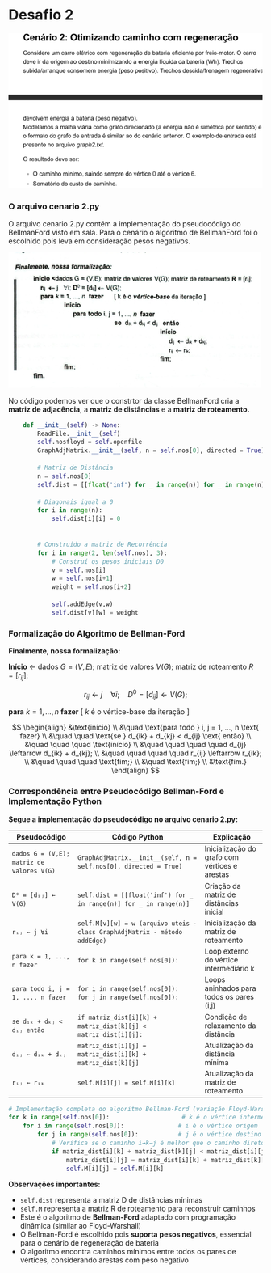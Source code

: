 # Desafio 2 
![Desafio 2](./desafio2.png)


### O  arquivo cenario 2.py 
<div>
  <p>O arquivo cenario 2.py contém a implementação do pseudocódigo do BellmanFord visto em sala. Para o cenário o algoritmo de BellmanFord foi o escolhido pois leva em consideração pesos negativos.</p>
  <img src="./image.png" alt="Imagem" width="500">
  <p>No código podemos ver que o constrtor da classe BellmanFord cria a <strong>matriz de adjacência</strong>, a <strong>matriz de distâncias</strong> e a <strong>matriz de roteamento.</strong> </p>
  
</div>

```python
    def __init__(self) -> None:
        ReadFile.__init__(self)
        self.nosfloyd = self.openfile
        GraphAdjMatrix.__init__(self, n = self.nos[0], directed = True)
        
        # Matriz de Distância
        n = self.nos[0]
        self.dist = [[float('inf') for _ in range(n)] for _ in range(n)]

        # Diagonais igual a 0
        for i in range(n):
            self.dist[i][i] = 0


        # Construído a matriz de Recorrência
        for i in range(2, len(self.nos), 3):
            # Construí os pesos iniciais D0
            v = self.nos[i] 
            w = self.nos[i+1] 
            weight = self.nos[i+2]
            
            self.addEdge(v,w)
            self.dist[v][w] = weight
```

### Formalização do Algoritmo de Bellman-Ford

**Finalmente, nossa formalização:**

**Início** ← dados $G = (V,E)$; matriz de valores $V(G)$; matriz de roteamento $R = [r_{ij}]$;

$$r_{ij} \leftarrow j \quad \forall i; \quad D^0 = [d_{ij}] \leftarrow V(G);$$

**para** $k = 1, ..., n$ **fazer** [ $k$ é o vértice-base da iteração ]

$$
\begin{align}
&\text{início} \\
&\quad \text{para todo } i, j = 1, ..., n \text{ fazer} \\
&\quad \quad \text{se } d_{ik} + d_{kj} < d_{ij} \text{ então} \\
&\quad \quad \quad \text{início} \\
&\quad \quad \quad \quad d_{ij} \leftarrow d_{ik} + d_{kj}; \\
&\quad \quad \quad \quad r_{ij} \leftarrow r_{ik}; \\
&\quad \quad \quad \text{fim;} \\
&\quad \text{fim;} \\
&\text{fim.}
\end{align}
$$

### Correspondência entre Pseudocódigo Bellman-Ford e Implementação Python

**Segue a implementação do pseudocódigo no arquivo cenario 2.py:**

| **Pseudocódigo** | **Código Python** | **Explicação** |
|------------------|-------------------|----------------|
| `dados G = (V,E); matriz de valores V(G)` | `GraphAdjMatrix.__init__(self, n = self.nos[0], directed = True)` | Inicialização do grafo com vértices e arestas |
| `D⁰ = [dᵢⱼ] ← V(G)` | `self.dist = [[float('inf') for _ in range(n)] for _ in range(n)]` | Criação da matriz de distâncias inicial |
| `rᵢⱼ ← j ∀i` | `self.M[v][w] = w (arquivo uteis - class GraphAdjMatrix - método addEdge)` | Inicialização da matriz de roteamento |
| `para k = 1, ..., n fazer` | `for k in range(self.nos[0]):` | Loop externo do vértice intermediário k |
| `para todo i, j = 1, ..., n fazer` | `for i in range(self.nos[0]):`<br>`for j in range(self.nos[0]):` | Loops aninhados para todos os pares (i,j) |
| `se dᵢₖ + dₖⱼ < dᵢⱼ então` | `if matriz_dist[i][k] + matriz_dist[k][j] < matriz_dist[i][j]:` | Condição de relaxamento da distância |
| `dᵢⱼ ← dᵢₖ + dₖⱼ` | `matriz_dist[i][j] = matriz_dist[i][k] + matriz_dist[k][j]` | Atualização da distância mínima |
| `rᵢⱼ ← rᵢₖ` | `self.M[i][j] = self.M[i][k]` | Atualização da matriz de roteamento |

```python
# Implementação completa do algoritmo Bellman-Ford (variação Floyd-Warshall)
for k in range(self.nos[0]):                    # k é o vértice intermediário
    for i in range(self.nos[0]):               # i é o vértice origem
        for j in range(self.nos[0]):           # j é o vértice destino
            # Verifica se o caminho i→k→j é melhor que o caminho direto i→j
            if matriz_dist[i][k] + matriz_dist[k][j] < matriz_dist[i][j]:
                matriz_dist[i][j] = matriz_dist[i][k] + matriz_dist[k][j]  # Atualiza distância
                self.M[i][j] = self.M[i][k]                                 # Atualiza roteamento
```

**Observações importantes:**
- `self.dist` representa a matriz D de distâncias mínimas
- `self.M` representa a matriz R de roteamento para reconstruir caminhos
- Este é o algoritmo de **Bellman-Ford** adaptado com programação dinâmica (similar ao Floyd-Warshall)
- O Bellman-Ford é escolhido pois **suporta pesos negativos**, essencial para o cenário de regeneração de bateria
- O algoritmo encontra caminhos mínimos entre todos os pares de vértices, considerando arestas com peso negativo